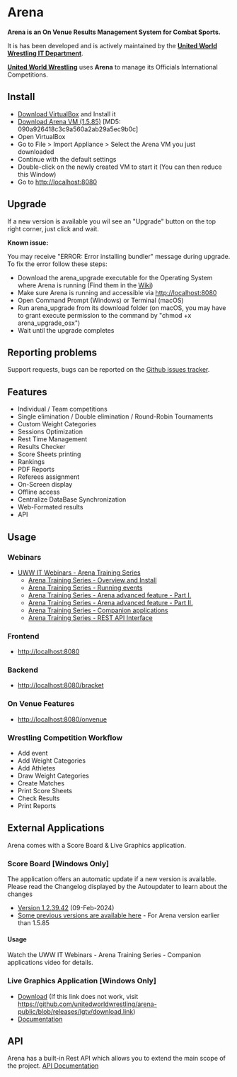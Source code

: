 # Arena

**Arena is an On Venue Results Management System for Combat Sports.**

It is has been developed and is actively maintained by the **[United World Wrestling IT Department](http://uww.io)**.

**[United World Wrestling](https://unitedworldwrestling.org)** uses **Arena** to manage its Officials International Competitions.

## Install

- [Download VirtualBox](https://www.virtualbox.org/wiki/Downloads) and Install it
- [Download Arena VM (1.5.85)](https://we.tl/t-g0zYJoot17) [MD5: 090a926418c3c9a560a2ab29a5ec9b0c]
- Open VirtualBox
- Go to File > Import Appliance > Select the Arena VM you just downloaded
- Continue with the default settings
- Double-click on the newly created VM to start it (You can then reduce this Window)
- Go to [http://localhost:8080](http://localhost:8080/)

## Upgrade

If a new version is available you wil see an "Upgrade" button on the top right corner, just click and wait.

**Known issue:** 

You may receive "ERROR: Error installing bundler" message during upgrade. To fix the error follow these steps:
- Download the arena_upgrade executable for the Operating System where Arena is running (Find them in the [Wiki](https://github.com/unitedworldwrestling/arena-public/wiki/How-to-use-arena_upgrade-application))
- Make sure Arena is running and accessible via [http://localhost:8080](http://localhost:8080/)
- Open Command Prompt (Windows) or Terminal (macOS)
- Run arena_upgrade from its download folder (on macOS, you may have to grant execute permission to the command by "chmod +x arena_upgrade_osx")
- Wait until the upgrade completes

## Reporting problems

Support requests, bugs can be reported on the [Github issues tracker](https://github.com/unitedworldwrestling/arena-public/issues).

## Features

- Individual / Team competitions
- Single elimination / Double elimination / Round-Robin Tournaments
- Custom Weight Categories
- Sessions Optimization
- Rest Time Management
- Results Checker
- Score Sheets printing
- Rankings
- PDF Reports
- Referees assignment
- On-Screen display
- Offline access
- Centralize DataBase Synchronization
- Web-Formated results
- API

## Usage

### Webinars
- [UWW IT Webinars - Arena Training Series](https://uww.org/training-education?field_webinar_type_target_id=2024&field_date_range_time_value=All)
    - [Arena Training Series - Overview and Install](https://video.uww.org/embed/bc_external?src=https://d2gmw1lx5tges0.cloudfront.net/assets/ArenaTrainingS01E01/HLS/ArenaTrainingS01E01.m3u8&thumbnail=)
    - [Arena Training Series - Running events](https://video.uww.org/embed/bc_external?src=https://d2gmw1lx5tges0.cloudfront.net/assets/ArenaTrainingS01E02/HLS/ArenaTrainingS01E02.m3u8&thumbnail=)
    - [Arena Training Series - Arena advanced feature - Part I.](https://video.uww.org/embed/bc_external?src=https://d2gmw1lx5tges0.cloudfront.net/assets/ArenaTrainingS01E03/HLS/ArenaTrainingS01E03.m3u8&thumbnail=)
    - [Arena Training Series - Arena advanced feature - Part II.](https://video.uww.org/embed/bc_external?src=https://d2gmw1lx5tges0.cloudfront.net/assets/ArenaTrainingS01E04/HLS/ArenaTrainingS01E04.m3u8&thumbnail=)
    - [Arena Training Series - Companion applications](https://video.uww.org/embed/bc_external?src=https://d2gmw1lx5tges0.cloudfront.net/assets/ArenaTrainingS01E05/HLS/ArenaTrainingS01E05.m3u8&thumbnail=)
    - [Arena Training Series - REST API Interface](https://video.uww.org/embed/bc_external?src=https://d2gmw1lx5tges0.cloudfront.net/assets/ArenaTrainingS01E06/HLS/ArenaTrainingS01E06.m3u8&thumbnail=)

### Frontend
- [http://localhost:8080](http://localhost:8080)

### Backend

- [http://localhost:8080/bracket](http://localhost:8080/bracket)

### On Venue Features

- [http://localhost:8080/onvenue](http://localhost:8080/onvenue)

### Wrestling Competition Workflow

- Add event
- Add Weight Categories
- Add Athletes
- Draw Weight Categories
- Create Matches
- Print Score Sheets
- Check Results
- Print Reports

## External Applications

Arena comes with a Score Board & Live Graphics application.

### Score Board [Windows Only]

The application offers an automatic update if a new version is available. Please read the Changelog displayed by the Autoupdater to learn about the changes
- [Version 1.2.39.42](https://github.com/unitedworldwrestling/arena-public/raw/releases/uwwtiming/UWWtimingSetup_1.2.39.42.msi) (09-Feb-2024)
- [Some previous versions are available here](https://github.com/unitedworldwrestling/arena-public/tree/releases/uwwtiming) - For Arena version earlier than 1.5.85 

#### Usage
Watch the UWW IT Webinars - Arena Training Series - Companion applications video for details.

### Live Graphics Application [Windows Only]

- [Download](https://we.tl/t-nv6EreBrkN) (If this link does not work, visit https://github.com/unitedworldwrestling/arena-public/blob/releases/lgtv/download.link)
- [Documentation](https://github.com/unitedworldwrestling/arena-public/tree/releases/lgtv)

## API

Arena has a built-in Rest API which allows you to extend the main scope of the project.
[API Documentation](http://arena.unitedworldwrestling.org/api/doc)
